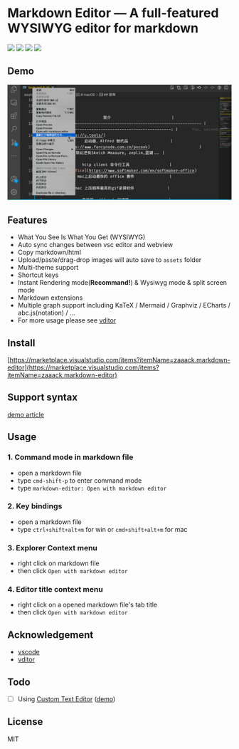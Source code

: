 # Markdown Editor — A full-featured WYSIWYG editor for markdown

[![](https://vsmarketplacebadge.apphb.com/version-short/zaaack.markdown-editor.svg)](https://marketplace.visualstudio.com/items?itemName=zaaack.markdown-editor) [![](https://vsmarketplacebadge.apphb.com/installs-short/zaaack.markdown-editor.svg)](https://marketplace.visualstudio.com/items?itemName=zaaack.markdown-editor) [![](https://vsmarketplacebadge.apphb.com/downloads-short/zaaack.markdown-editor.svg)](https://marketplace.visualstudio.com/items?itemName=zaaack.markdown-editor) [![](https://vsmarketplacebadge.apphb.com/rating-short/zaaack.markdown-editor.svg)](https://marketplace.visualstudio.com/items?itemName=zaaack.markdown-editor)

## Demo

![demo](./demo.gif)

## Features

* What You See Is What You Get (WYSIWYG)
* Auto sync changes between vsc editor and webview
* Copy markdown/html
* Upload/paste/drag-drop images will auto save to `assets` folder
* Multi-theme support
* Shortcut keys
* Instant Rendering mode(**Recommand!**) & Wysiwyg mode & split screen mode
* Markdown extensions
* Multiple graph support including KaTeX / Mermaid / Graphviz / ECharts / abc.js(notation) / ...
* For more usage please see [vditor](https://github.com/Vanessa219/vditor)

## Install

[https://marketplace.visualstudio.com/items?itemName=zaaack.markdown-editor](https://marketplace.visualstudio.com/items?itemName=zaaack.markdown-editor)

## Support syntax

[demo article](https://ld246.com/guide/markdown)

## Usage

### 1. Command mode in markdown file

* open a markdown file
* type `cmd-shift-p` to enter command mode
* type `markdown-editor: Open with markdown editor`

### 2. Key bindings

* open a markdown file
* type `ctrl+shift+alt+m` for win or `cmd+shift+alt+m` for mac

### 3. Explorer Context menu

* right click on markdown file
* then click `Open with markdown editor`

### 4. Editor title context menu

* right click on a opened markdown file's tab title
* then click `Open with markdown editor`


## Acknowledgement

* [vscode](https://github.com/microsoft/vscode)
* [vditor](https://github.com/Vanessa219/vditor)

## Todo

* [ ] Using [Custom Text Editor](https://code.visualstudio.com/api/extension-guides/custom-editors#custom-text-editor) ([demo](https://github.com/gera2ld/markmap-vscode))

## License

MIT
